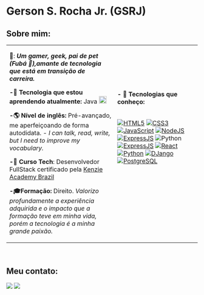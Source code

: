 <h1>Gerson S. Rocha Jr. (GSRJ)</h1>

<h2>Sobre mim:</h2>
<table>
    <tr>
      <td>
        <p>👤: <b><i>Um gamer, geek, pai de pet (Fubá 🐶),amante de tecnologia que está em transição de carreira.</i></b></p>
        <p><b>-🌱 Tecnologia que estou aprendendo atualmente:</b> Java <img alt="Java"  height="20" width="20"src="https://cdn.jsdelivr.net/gh/devicons/devicon/icons/java/java-original-wordmark.svg" />
 </p>
        <p><b>-🌎 Nível de inglês: </b>Pré-avançado, me aperfeiçoando de forma autodidata. <i> - I can talk, read, write, but I need to improve my vocabulary.</i> </p>
        <p><b>-📝 Curso Tech</b>: Desenvolvedor FullStack certificado pela <a href="https://kenzie.com.br/quem-somos?utm_medium=google-ads&campaignid=15853756022&device=c&creative=648094279880&adgroupid=137371409172&gclid=CjwKCAjwh8mlBhB_EiwAsztdBFeRHITtzeemboyiRbtiWO7pDsD4ROM26MhVPuE3LjyoxLvbRIobOhoCiCEQAvD_BwE&utm_term=kenzie%20academy&gad=1&utm_source=adwords&utm_campaign=%5BMQL%5DINSC-PER-2022-TERMOS-MARCA-SEARCH">Kenzie Academy Brazil</a> </p>
        <p><b>-🎓Formação:</b> Direito. <i>Valorizo profundamente a experiência adquirida e o impacto que a formação teve em minha vida, porém a tecnologia é a minha grande paixão.</i></p>
      </td>
      <td>
      <p><b>- 🤖 Tecnologias que conheço:</b></p>
      <br>  
<a href="https://github.com/GSRJ"><img alt="HTML5" src="https://img.shields.io/badge/HTML5-E34F26?style=for-the-badge&logo=html5&logoColor=white"></a>
<a href="https://github.com/GSRJ"><img alt="CSS3" src="https://img.shields.io/badge/CSS3-1572B6?style=for-the-badge&logo=css3&logoColor=white"></a>
<a href="https://github.com/GSRJ"><img alt="JavaScript" src="https://img.shields.io/badge/JavaScript-323330?style=for-the-badge&logo=javascript&logoColor=F7DF1E"></a>
<a href="https://github.com/GSRJ"><img alt="NodeJS" src="https://img.shields.io/badge/Node.js-43853D?style=for-the-badge&logo=node.js&logoColor=white"></a>
<a href="https://github.com/GSRJ"><img alt="ExpressJS" src="https://img.shields.io/badge/Express.js-404D59?style=for-the-badge"></a>
<img alt="Python" src="https://img.shields.io/badge/Python-14354C?style=for-the-badge&logo=python&logoColor=white">
<a href="https://github.com/GSRJ"><img alt="ExpressJS" src="https://img.shields.io/badge/Express.js-404D59?style=for-the-badge"></a>
<a href="https://github.com/GSRJ"><img alt="React" src="https://img.shields.io/badge/React-20232A?style=for-the-badge&logo=react&logoColor=61DAFB"></a>
<a href="https://github.com/GSRJ"><img alt="Python" src="https://img.shields.io/badge/Python-14354C?style=for-the-badge&logo=python&logoColor=white"></a>
<a href="https://github.com/GSRJ"><img alt="DJango" src="https://img.shields.io/badge/Django-092E20?style=for-the-badge&logo=django&logoColor=white"></a>
<a href="https://github.com/GSRJ"><img alt="PostgreSQL" src="https://img.shields.io/badge/PostgreSQL-316192?style=for-the-badge&logo=postgresql&logoColor=white"></a>
           <br> <br>  <br> <br>  <br> <br>
      </td>
    </tr>
    </tr>
</table>

<br>

<h2>Meu contato:</h2>
<div> 
  <a href = "mailto:gerson.contato@outlook.com"><img src="https://img.shields.io/badge/Microsoft_Outlook-0078D4?style=for-the-badge&logo=microsoft-outlook&logoColor=white" target="_blank"></a>
  <a href="https://www.linkedin.com/in/perfildogerson" target="_blank"><img src="https://img.shields.io/badge/-LinkedIn-%230077B5?style=for-the-badge&logo=linkedin&logoColor=white" target="_blank"></a> 
</div>

<!--[![Top Langs](https://github-readme-stats.vercel.app/api/top-langs/?username=GSRJ&langs_count=10&layout=donut)](https://github.com/anuraghazra/github-readme-stats)--!>
<!--[![Anurag's GitHub stats](https://github-readme-stats.vercel.app/api?username=GSRJ&hide=stars,issues,contribs&show=reviews,discussions_started,discussions_answered)](https://github.com/anuraghazra/github-readme-stats)--!>


